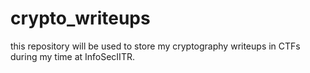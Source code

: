 # crypto_writeups
this repository will be used to store my cryptography writeups in CTFs during my time at InfoSecIITR.
